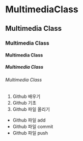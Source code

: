 # MultimediaClass
## Multimedia Class
### Multimedia Class
#### Multimedia Class
##### Multimedia Class
###### Multimedia Class

1. Github 배우기
1. Github 기초
1. Github 파일 올리기
* Github 파일 add
* Github 파일 commit
* Github 파일 push
